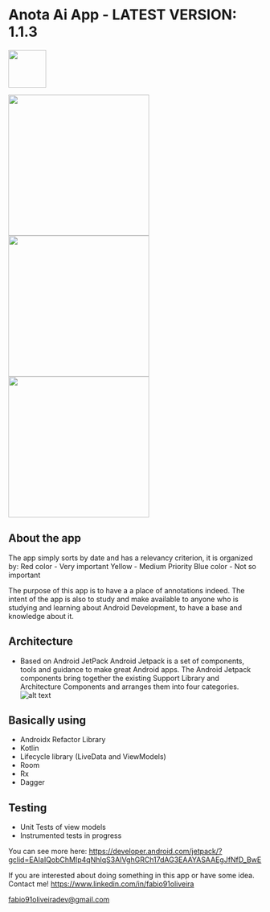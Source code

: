 # Anota Ai App - LATEST VERSION: 1.1.3

<a href="https://play.google.com/store/apps/details?id=me.fabiooliveira.getnotes" target="_blank"><img src="https://play.google.com/intl/en_us/badges/images/generic/en_badge_web_generic.png" height="75"></a>
 
<img src="https://lh3.googleusercontent.com/XSsZiyzvUHQ3zNbk-VU5HH1QLJCaNnjMVpUPuje5PYBtQRXRWeswRhf3CC9IbwQkLw=w1604-h770-rw" width="280"/> <img src="https://lh3.googleusercontent.com/TrguQkcM1fcvXrb7YtAjx1BrDkl58Rn9P78lHSUBxgoeDEfgkMLkXikMql1HSW8vkA=w1604-h770-rw" width="280"/> <img src="https://lh3.googleusercontent.com/KESQnIbezUize-xKCNVmUdEzYbkv9EqKZ40PKtpIyBrT-7bLqki-DzCeq-2B-HVm8g=w1604-h770-rw" width="280" />
 
## About the app

The app simply sorts by date and has a relevancy criterion, it is organized by:
Red color - Very important
Yellow - Medium Priority
Blue color - Not so important

The purpose of this app is to have a a place of annotations indeed. 
The intent of the app is also to study and make available to anyone who is studying and learning about Android Development, to have a base and knowledge about it.

## Architecture

- Based on Android JetPack
Android Jetpack is a set of components, tools and guidance to make great Android apps. 
The Android Jetpack components bring together the existing Support Library and Architecture Components and arranges them into four categories.
![alt text](https://cdn-images-1.medium.com/max/800/1*FB931aBGoALv3OLY5LSRGg.png)

## Basically using

* Androidx Refactor Library
* Kotlin
* Lifecycle library (LiveData and ViewModels)
* Room
* Rx
* Dagger

## Testing
* Unit Tests of view models
* Instrumented tests in progress

You can see more here: <a href="https://developer.android.com/jetpack/?gclid=EAIaIQobChMIp4qNhIqS3AIVghGRCh17dAG3EAAYASAAEgJfNfD_BwE">https://developer.android.com/jetpack/?gclid=EAIaIQobChMIp4qNhIqS3AIVghGRCh17dAG3EAAYASAAEgJfNfD_BwE</a>

If you are interested about doing something in this app or have some idea. Contact me!
<a href="https://www.linkedin.com/in/fabio91oliveira" target="_blank">https://www.linkedin.com/in/fabio91oliveira</a>

<a href="mailto:fabio91oliveiradev@gmail.com">fabio91oliveiradev@gmail.com</a>